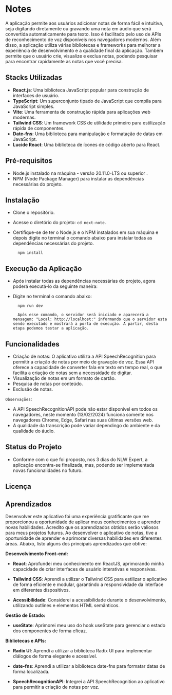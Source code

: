 # Notes

A aplicação permite aos usuários adicionar notas de forma fácil e intuitiva, seja digitando diretamente ou gravando uma nota em áudio que será convertida automaticamente para texto. Isso é facilitado pelo uso de APIs de reconhecimento de voz disponíveis nos navegadores modernos. Além disso, a aplicação utiliza várias bibliotecas e frameworks para melhorar a experiência de desenvolvimento e a qualidade final da aplicação. Também permite que o usuário crie, visualize e exclua notas, podendo pesquisar para encontrar rapidamente as notas que você precisa.

## Stacks Utilizadas

-   **React.js**: Uma biblioteca JavaScript popular para construção de interfaces de usuário.
-   **TypeScript**: Um superconjunto tipado de JavaScript que compila para JavaScript simples.
-   **Vite**: Uma ferramenta de construção rápida para aplicações web modernas.
-   **Tailwind CSS**: Um framework CSS de utilidade primeiro para estilização rápida de componentes.
-   **Date-fns**: Uma biblioteca para manipulação e formatação de datas em JavaScript.
-   **Lucide React**: Uma biblioteca de ícones de código aberto para React.

## Pré-requisitos

-   Node.js instalado na máquina - versão 20.11.0-LTS ou superior .
-   NPM (Node Package Manager) para instalar as dependências necessárias do projeto.

## Instalação

-   Clone o repositório.
-   Acesse o diretório do projeto: `cd next-note`.
-   Certifique-se de ter o Node.js e o NPM instalados em sua máquina e depois digite no terminal o comando abaixo para instalar todas as dependências necessárias do projeto.

          npm install

## Execução da Aplicação

-   Após instalar todas as dependências necessárias do projeto, agora poderá executá-lo da seguinte maneira:
-   Digite no terminal o comando abaixo:

          npm run dev

          Após esse comando, o servidor será iniciado e aparecerá a mensagem: "Local: http://localhost:" informando que o servidor esta sendo executado e mostrará a porta de execução. A partir, desta etapa podemos testar a aplicação.

## Funcionalidades

-   Criação de notas: O aplicativo utiliza a API SpeechRecognition para permitir a criação de notas por meio de gravação de voz. Essa API oferece a capacidade de converter fala em texto em tempo real, o que facilita a criação de notas sem a necessidade de digitar.
-   Visualização de notas em um formato de cartão.
-   Pesquisa de notas por conteúdo.
-   Exclusão de notas.

`Observações`:

-   A API SpeechRecognitionAPI pode não estar disponível em todos os navegadores, neste momento (13/02/2024) funciona somente nos navegadores Chrome, Edge, Safari nas suas últimas versões web.
-   A qualidade da transcrição pode variar dependingo do ambiente e da qualidade do áudio.

## Status do Projeto

-   Conforme com o que foi proposto, nos 3 dias do NLW Expert, a aplicação encontra-se finalizada, mas, podendo ser implementada novas funcionalidades no futuro.

## Licença

## Aprendizados

Desenvolver este aplicativo foi uma experiência gratificante que me proporcionou a oportunidade de aplicar meus conhecimentos e aprender novas habilidades. Acredito que os aprendizados obtidos serão valiosos para meus projetos futuros. Ao desenvolver o aplicativo de notas, tive a oportunidade de aprender e aprimorar diversas habilidades em diferentes áreas. Abaixo, listo alguns dos principais aprendizados que obtive:

**Desenvolvimento Front-end:**

-   **React**: Aprofundei meu conhecimento em ReactJS, aprimorando minha capacidade de criar interfaces de usuário interativas e responsivas.

-   **Tailwind CSS**: Aprendi a utilizar o Tailwind CSS para estilizar o aplicativo de forma eficiente e modular, garantindo a responsividade da interface em diferentes dispositivos.

-   **Acessibilidade**: Considerei a acessibilidade durante o desenvolvimento, utilizando outlines e elementos HTML semânticos.

**Gestão de Estado:**

-   **useState**: Aprimorei meu uso do hook useState para gerenciar o estado dos componentes de forma eficaz.

**Bibliotecas e APIs:**

-   **Radix UI**: Aprendi a utilizar a biblioteca Radix UI para implementar diálogos de forma elegante e acessível.

-   **date-fns**: Aprendi a utilizar a biblioteca date-fns para formatar datas de forma localizada.

-   **SpeechRecognitionAPI**: Integrei a API SpeechRecognition ao aplicativo para permitir a criação de notas por voz.
